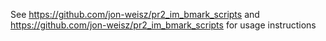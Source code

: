 See https://github.com/jon-weisz/pr2_im_bmark_scripts and https://github.com/jon-weisz/pr2_im_bmark_scripts for usage instructions

